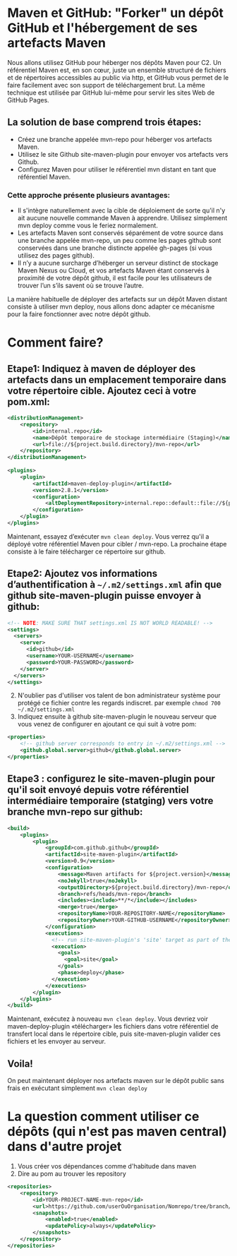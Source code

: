 # Maven et GitHub: "Forker" un dépôt GitHub et l'hébergement de ses artefacts Maven

Nous allons utilisez GitHub pour héberger nos dépôts Maven pour C2. Un référentiel Maven est, en son cœur, juste un ensemble structuré de fichiers et de répertoires accessibles au public via http, et GitHub vous permet de le faire facilement avec son support de téléchargement brut. La même technique est utilisée par GitHub lui-même pour servir les sites Web de GitHub Pages.

## La solution de base comprend trois étapes:

* Créez une branche appelée mvn-repo pour héberger vos artefacts Maven.
* Utilisez le site Github site-maven-plugin pour envoyer vos artefacts vers Github.
* Configurez Maven pour utiliser le référentiel mvn distant en tant que référentiel Maven.

### Cette approche présente plusieurs avantages:

* Il s'intègre naturellement avec la cible de déploiement de sorte qu'il n'y ait aucune nouvelle commande Maven à apprendre. Utilisez simplement mvn deploy comme vous le feriez normalement.
* Les artefacts Maven sont conservés séparément de votre source dans une branche appelée mvn-repo, un peu comme les pages github sont conservées dans une branche distincte appelée gh-pages (si vous utilisez des pages github).
* Il n’y a aucune surcharge d’héberger un serveur distinct de stockage Maven Nexus ou Cloud, et vos artefacts Maven étant conservés à proximité de votre dépôt github, il est facile pour les utilisateurs de trouver l’un s’ils savent où se trouve l’autre.

La manière habituelle de déployer des artefacts sur un dépôt Maven distant consiste à utiliser mvn deploy, nous allons donc adapter ce mécanisme pour la faire fonctionner avec notre dépôt github.

# Comment faire?

## Etape1: Indiquez à maven de déployer des artefacts dans un emplacement temporaire dans votre répertoire cible. Ajoutez ceci à votre pom.xml: 

```xml
<distributionManagement>
    <repository>
        <id>internal.repo</id>
        <name>Dépôt temporaire de stockage intermédiaire (Staging)</name>
        <url>file://${project.build.directory}/mvn-repo</url>
    </repository>
</distributionManagement>
 
<plugins>
    <plugin>
        <artifactId>maven-deploy-plugin</artifactId>
        <version>2.8.1</version>
        <configuration>
            <altDeploymentRepository>internal.repo::default::file://${project.build.directory}/mvn-repo</altDeploymentRepository>
        </configuration>
    </plugin>
</plugins>
```

Maintenant, essayez d’exécuter `mvn clean deploy`. Vous verrez qu'il a déployé votre référentiel Maven pour cibler / mvn-repo. La prochaine étape consiste à le faire télécharger ce répertoire sur github.

## Etape2: Ajoutez vos informations d’authentification à `~/.m2/settings.xml` afin que github site-maven-plugin puisse envoyer à github:

```xml
<!-- NOTE: MAKE SURE THAT settings.xml IS NOT WORLD READABLE! -->
<settings>
  <servers>
    <server>
      <id>github</id>
      <username>YOUR-USERNAME</username>
      <password>YOUR-PASSWORD</password>
    </server>
  </servers>
</settings>
```

2. N'oublier pas d'utiliser vos talent de bon administrateur système pour protégé ce fichier contre les regards indiscret. par exemple `chmod 700 ~/.m2/settings.xml`
3. Indiquez ensuite à github site-maven-plugin le nouveau serveur que vous venez de configurer en ajoutant ce qui suit à votre pom:

```xml
<properties>
    <!-- github server corresponds to entry in ~/.m2/settings.xml -->
    <github.global.server>github</github.global.server>
</properties>
```

## Etape3 : configurez le site-maven-plugin pour qu'il soit envoyé depuis votre référentiel intermédiaire temporaire (statging) vers votre branche mvn-repo sur github:

```xml
<build>
    <plugins>
        <plugin>
            <groupId>com.github.github</groupId>
            <artifactId>site-maven-plugin</artifactId>
            <version>0.9</version>
            <configuration>
                <message>Maven artifacts for ${project.version}</message>  <!-- git commit message -->
                <noJekyll>true</noJekyll>                                  <!-- disable webpage processing -->
                <outputDirectory>${project.build.directory}/mvn-repo</outputDirectory> <!-- matches distribution management repository url above -->
                <branch>refs/heads/mvn-repo</branch>                       <!-- remote branch name peut être master si vous souhaitez --> 
                <includes><include>**/*</include></includes>
                <merge>true</merge>                                        <!-- don't delete old artifacts -->
                <repositoryName>YOUR-REPOSITORY-NAME</repositoryName>      <!-- github repo name -->
                <repositoryOwner>YOUR-GITHUB-USERNAME</repositoryOwner>    <!-- github username  -->
            </configuration>
            <executions>
              <!-- run site-maven-plugin's 'site' target as part of the build's normal 'deploy' phase -->
              <execution>
                <goals>
                  <goal>site</goal>
                </goals>
                <phase>deploy</phase>
              </execution>
            </executions>
        </plugin>
    </plugins>
</build>
```

Maintenant, exécutez à nouveau `mvn clean deploy`. Vous devriez voir maven-deploy-plugin «télécharger» les fichiers dans votre référentiel de transfert local dans le répertoire cible, puis site-maven-plugin valider ces fichiers et les envoyer au serveur.

## Voila!

On peut maintenant déployer nos artefacts maven sur le dépôt public sans frais en exécutant simplement  `mvn clean deploy`

# La question comment utiliser ce dépôts (qui n'est pas maven central) dans d'autre projet

1. Vous créer vos dépendances comme d'habitude dans maven
2. Dire au pom au trouver les repository

```xml
<repositories>
    <repository>
        <id>YOUR-PROJECT-NAME-mvn-repo</id>
        <url>https://github.com/userOuOrganisation/Nomrepo/tree/branch/path</url>
        <snapshots>
            <enabled>true</enabled>
            <updatePolicy>always</updatePolicy>
        </snapshots>
    </repository>
</repositories>
```
